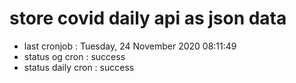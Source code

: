 # store covid daily api as json data

- last cronjob : Tuesday, 24 November 2020 08:11:49
- status og cron : success
- status daily cron : success
      
      